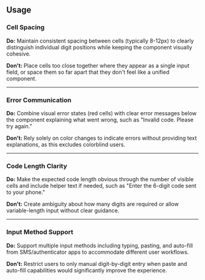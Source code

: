 ## Usage

### Cell Spacing
**Do:** Maintain consistent spacing between cells (typically 8-12px) to clearly distinguish individual digit positions while keeping the component visually cohesive.

**Don't:** Place cells too close together where they appear as a single input field, or space them so far apart that they don't feel like a unified component.

---

### Error Communication
**Do:** Combine visual error states (red cells) with clear error messages below the component explaining what went wrong, such as "Invalid code. Please try again."

**Don't:** Rely solely on color changes to indicate errors without providing text explanations, as this excludes colorblind users.

---

### Code Length Clarity
**Do:** Make the expected code length obvious through the number of visible cells and include helper text if needed, such as "Enter the 6-digit code sent to your phone."

**Don't:** Create ambiguity about how many digits are required or allow variable-length input without clear guidance.

---

### Input Method Support
**Do:** Support multiple input methods including typing, pasting, and auto-fill from SMS/authenticator apps to accommodate different user workflows.

**Don't:** Restrict users to only manual digit-by-digit entry when paste and auto-fill capabilities would significantly improve the experience.
